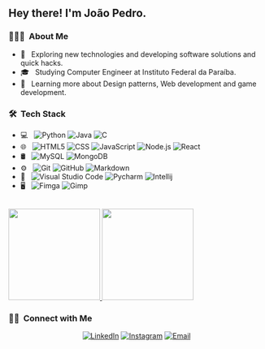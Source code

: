 <h2> Hey there! I'm João Pedro.</h2>

<h3> 👨🏻‍💻 &nbsp;About Me </h3>

- 🤔 &nbsp; Exploring new technologies and developing software solutions and quick hacks.
- 🎓 &nbsp; Studying Computer Engineer at Instituto Federal da Paraíba.
- 🌱 &nbsp; Learning more about Design patterns, Web development and game development.

<h3> 🛠 &nbsp;Tech Stack</h3>

- 💻 &nbsp;
  ![Python](https://img.shields.io/badge/-Python-333333?style=flat&logo=python)
  ![Java](https://img.shields.io/badge/-Java-333333?style=flat&logo=Java&logoColor=007396)
  ![C](https://img.shields.io/badge/-C-333333?style=flat&logo=C&logoColor=00599C)
- 🌐 &nbsp;
  ![HTML5](https://img.shields.io/badge/-HTML5-333333?style=flat&logo=HTML5)
  ![CSS](https://img.shields.io/badge/-CSS-333333?style=flat&logo=CSS3&logoColor=1572B6)
  ![JavaScript](https://img.shields.io/badge/-JavaScript-333333?style=flat&logo=javascript)
  ![Node.js](https://img.shields.io/badge/-Node.js-333333?style=flat&logo=node.js)
  ![React](https://img.shields.io/badge/-React-333333?style=flat&logo=react)
- 🛢 &nbsp;
  ![MySQL](https://img.shields.io/badge/-MySQL-333333?style=flat&logo=mysql)
  ![MongoDB](https://img.shields.io/badge/-MongoDB-333333?style=flat&logo=mongodb)
- ⚙️ &nbsp;
  ![Git](https://img.shields.io/badge/-Git-333333?style=flat&logo=git)
  ![GitHub](https://img.shields.io/badge/-GitHub-333333?style=flat&logo=github)
  ![Markdown](https://img.shields.io/badge/-Markdown-333333?style=flat&logo=markdown)
- 🔧 &nbsp;
  ![Visual Studio Code](https://img.shields.io/badge/-Visual%20Studio%20Code-333333?style=flat&logo=visual-studio-code&logoColor=007ACC)
  ![Pycharm](https://img.shields.io/badge/-Pycharm-333333?style=flat&logo=pycharm&logoColor=ffffff)
  ![Intellij](https://img.shields.io/badge/-Intellij-333333?style=flat&logo=Intellij%20idea&logoColor=007acc)
- 🖥 &nbsp;
  ![Fimga](https://img.shields.io/badge/-Figma-333333?style=flat&logo=figma)
  ![Gimp](https://img.shields.io/badge/-Gimp-333333?style=flat&logo=gimp&logoColor=ff0000)


<br/>

<a href="https://github.com/jpalvesl">
  <img height="180em" src="https://github-readme-stats.vercel.app/api?username=jpalvesl&theme=buefy&show_icons=true" />
  <img height="180em" src="https://github-readme-stats.vercel.app/api/top-langs/?username=jpalvesl&theme=buefy&layout=compact" />
</a>

<br/>

<h3> 🤝🏻 &nbsp;Connect with Me </h3>

<p align="center">
<a href="https://www.linkedin.com/in/jpalvesl/"><img alt="LinkedIn" src="https://img.shields.io/badge/LinkedIn-João%20Lima-blue?style=flat-square&logo=linkedin"></a>
<a href="https://www.instagram.com/jpalvesl/"><img alt="Instagram" src="https://img.shields.io/badge/Instagram-jpalvesl-blue?style=flat-square&logo=instagram"></a>
<a href="mailto:jpalvesl101@gmail.com"><img alt="Email" src="https://img.shields.io/badge/Email-jpalvesl101@gmail.com-blue?style=flat-square&logo=gmail"></a>
</p>
